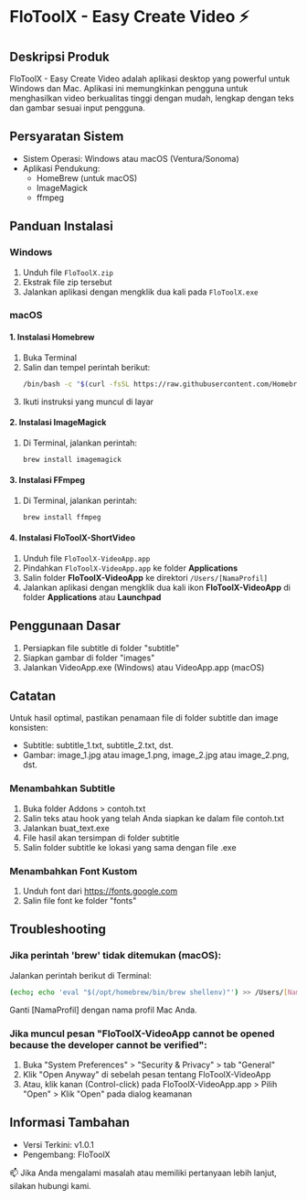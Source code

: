# FloToolX - Easy Create Video ⚡

## Deskripsi Produk
FloToolX - Easy Create Video adalah aplikasi desktop yang powerful untuk Windows dan Mac. Aplikasi ini memungkinkan pengguna untuk menghasilkan video berkualitas tinggi dengan mudah, lengkap dengan teks dan gambar sesuai input pengguna.

## Persyaratan Sistem
- Sistem Operasi: Windows atau macOS (Ventura/Sonoma)
- Aplikasi Pendukung:
  - HomeBrew (untuk macOS)
  - ImageMagick
  - ffmpeg

## Panduan Instalasi

### Windows
1. Unduh file `FloToolX.zip`
2. Ekstrak file zip tersebut
3. Jalankan aplikasi dengan mengklik dua kali pada `FloToolX.exe`

### macOS

#### 1. Instalasi Homebrew
1. Buka Terminal
2. Salin dan tempel perintah berikut:
   ```bash
   /bin/bash -c "$(curl -fsSL https://raw.githubusercontent.com/Homebrew/install/HEAD/install.sh)"
   ```
3. Ikuti instruksi yang muncul di layar

#### 2. Instalasi ImageMagick
1. Di Terminal, jalankan perintah:
   ```bash
   brew install imagemagick
   ```

#### 3. Instalasi FFmpeg
1. Di Terminal, jalankan perintah:
   ```bash
   brew install ffmpeg
   ```

#### 4. Instalasi FloToolX-ShortVideo
1. Unduh file `FloToolX-VideoApp.app`
2. Pindahkan `FloToolX-VideoApp.app` ke folder **Applications**
3. Salin folder **FloToolX-VideoApp** ke direktori `/Users/[NamaProfil]`
4. Jalankan aplikasi dengan mengklik dua kali ikon **FloToolX-VideoApp** di folder **Applications** atau **Launchpad**

## Penggunaan Dasar
1. Persiapkan file subtitle di folder "subtitle"
2. Siapkan gambar di folder "images"
3. Jalankan VideoApp.exe (Windows) atau VideoApp.app (macOS)

## Catatan
Untuk hasil optimal, pastikan penamaan file di folder subtitle dan image konsisten:
- Subtitle: subtitle_1.txt, subtitle_2.txt, dst.
- Gambar: image_1.jpg atau image_1.png, image_2.jpg atau image_2.png, dst.

### Menambahkan Subtitle
1. Buka folder Addons > contoh.txt
2. Salin teks atau hook yang telah Anda siapkan ke dalam file contoh.txt
3. Jalankan buat_text.exe
4. File hasil akan tersimpan di folder subtitle
5. Salin folder subtitle ke lokasi yang sama dengan file .exe

### Menambahkan Font Kustom
1. Unduh font dari https://fonts.google.com
2. Salin file font ke folder "fonts"

## Troubleshooting

### Jika perintah 'brew' tidak ditemukan (macOS):
Jalankan perintah berikut di Terminal:
```bash
(echo; echo 'eval "$(/opt/homebrew/bin/brew shellenv)"') >> /Users/[NamaProfil]/.zprofile && eval "$(/opt/homebrew/bin/brew shellenv)"
```
Ganti [NamaProfil] dengan nama profil Mac Anda.

### Jika muncul pesan "FloToolX-VideoApp cannot be opened because the developer cannot be verified":
1. Buka "System Preferences" > "Security & Privacy" > tab "General"
2. Klik "Open Anyway" di sebelah pesan tentang FloToolX-VideoApp
3. Atau, klik kanan (Control-click) pada FloToolX-VideoApp.app > Pilih "Open" > Klik "Open" pada dialog keamanan

## Informasi Tambahan
- Versi Terkini: v1.0.1
- Pengembang: FloToolX


📫 Jika Anda mengalami masalah atau memiliki pertanyaan lebih lanjut, silakan hubungi kami.


